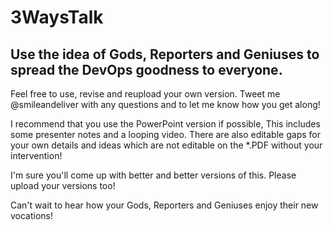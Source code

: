 # 3WaysTalk
## Use the idea of Gods, Reporters and Geniuses to spread the DevOps goodness to everyone.

Feel free to use, revise and reupload your own version.  Tweet me @smileandeliver with any questions and to let me know how you get along!

I recommend that you use the PowerPoint version if possible,  This includes some presenter notes and a looping video. There are also editable gaps for your own details and ideas which are not editable on the *.PDF without your intervention!

I'm sure you'll come up with better and better versions of this. Please upload your versions too!

Can't wait to hear how your Gods, Reporters and Geniuses enjoy their new vocations!
